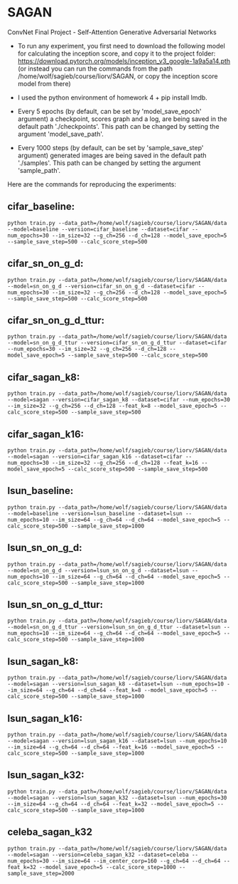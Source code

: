 # SAGAN
ConvNet Final Project - Self-Attention Generative Adversarial Networks

* To run any experiment, you first need to download the following model 
for calculating the inception score, and copy it to the project folder:
https://download.pytorch.org/models/inception_v3_google-1a9a5a14.pth
(or instead you can run the commands from the path /home/wolf/sagieb/course/liorv/SAGAN, or copy the inception score model from there)

* I used the python environment of homework 4 + pip install lmdb.

* Every 5 epochs (by default, can be set by 'model_save_epoch' argument) 
a checkpoint, scores graph and a log, are being saved in the default path './checkpoints'. 
This path can be changed by setting the argument 'model_save_path'.

* Every 1000 steps (by default, can be set by 'sample_save_step' argument) 
generated images are being saved in the default path './samples'.
This path can be changed by setting the argument 'sample_path'.


Here are the commands for reproducing the experiments:


cifar_baseline:
--------------
```
python train.py --data_path=/home/wolf/sagieb/course/liorv/SAGAN/data --model=baseline --version=cifar_baseline --dataset=cifar --num_epochs=30 --im_size=32 --g_ch=256 --d_ch=128 --model_save_epoch=5 --sample_save_step=500 --calc_score_step=500
```


cifar_sn_on_g_d:
---------------
```
python train.py --data_path=/home/wolf/sagieb/course/liorv/SAGAN/data --model=sn_on_g_d --version=cifar_sn_on_g_d --dataset=cifar --num_epochs=30 --im_size=32 --g_ch=256 --d_ch=128 --model_save_epoch=5 --sample_save_step=500 --calc_score_step=500
```


cifar_sn_on_g_d_ttur:
--------------------
```
python train.py --data_path=/home/wolf/sagieb/course/liorv/SAGAN/data --model=sn_on_g_d_ttur --version=cifar_sn_on_g_d_ttur --dataset=cifar --num_epochs=30 --im_size=32 --g_ch=256 --d_ch=128 --model_save_epoch=5 --sample_save_step=500 --calc_score_step=500
```


cifar_sagan_k8:
--------------
```
python train.py --data_path=/home/wolf/sagieb/course/liorv/SAGAN/data --model=sagan --version=cifar_sagan_k8 --dataset=cifar --num_epochs=30 --im_size=32 --g_ch=256 --d_ch=128 --feat_k=8 --model_save_epoch=5 --calc_score_step=500 --sample_save_step=500
```


cifar_sagan_k16:
--------------
```
python train.py --data_path=/home/wolf/sagieb/course/liorv/SAGAN/data --model=sagan --version=cifar_sagan_k16 --dataset=cifar --num_epochs=30 --im_size=32 --g_ch=256 --d_ch=128 --feat_k=16 --model_save_epoch=5 --calc_score_step=500 --sample_save_step=500
```

lsun_baseline:
-------------
```
python train.py --data_path=/home/wolf/sagieb/course/liorv/SAGAN/data --model=baseline --version=lsun_baseline --dataset=lsun --num_epochs=10 --im_size=64 --g_ch=64 --d_ch=64 --model_save_epoch=5 --calc_score_step=500 --sample_save_step=1000
```


lsun_sn_on_g_d:
--------------
```
python train.py --data_path=/home/wolf/sagieb/course/liorv/SAGAN/data --model=sn_on_g_d --version=lsun_sn_on_g_d --dataset=lsun --num_epochs=10 --im_size=64 --g_ch=64 --d_ch=64 --model_save_epoch=5 --calc_score_step=500 --sample_save_step=1000
```


lsun_sn_on_g_d_ttur:
-------------------
```
python train.py --data_path=/home/wolf/sagieb/course/liorv/SAGAN/data --model=sn_on_g_d_ttur --version=lsun_sn_on_g_d_ttur --dataset=lsun --num_epochs=10 --im_size=64 --g_ch=64 --d_ch=64 --model_save_epoch=5 --calc_score_step=500 --sample_save_step=1000
```


lsun_sagan_k8:
-------------
```
python train.py --data_path=/home/wolf/sagieb/course/liorv/SAGAN/data --model=sagan --version=lsun_sagan_k8 --dataset=lsun --num_epochs=10 --im_size=64 --g_ch=64 --d_ch=64 --feat_k=8 --model_save_epoch=5 --calc_score_step=500 --sample_save_step=1000
```


lsun_sagan_k16:
--------------
```
python train.py --data_path=/home/wolf/sagieb/course/liorv/SAGAN/data --model=sagan --version=lsun_sagan_k16 --dataset=lsun --num_epochs=10 --im_size=64 --g_ch=64 --d_ch=64 --feat_k=16 --model_save_epoch=5 --calc_score_step=500 --sample_save_step=1000
```


lsun_sagan_k32:
--------------
```
python train.py --data_path=/home/wolf/sagieb/course/liorv/SAGAN/data --model=sagan --version=lsun_sagan_k32 --dataset=lsun --num_epochs=30 --im_size=64 --g_ch=64 --d_ch=64 --feat_k=32 --model_save_epoch=5 --calc_score_step=500 --sample_save_step=1000
```

celeba_sagan_k32
----------------
```
python train.py --data_path=/home/wolf/sagieb/course/liorv/SAGAN/data --model=sagan --version=celeba_sagan_k32 --dataset=celeba --num_epochs=30 --im_size=64 --im_center_corp=160 --g_ch=64 --d_ch=64 --feat_k=32 --model_save_epoch=5 --calc_score_step=1000 --sample_save_step=2000
```
